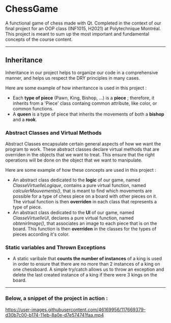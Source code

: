# ChessGame

A functional game of chess made with Qt. Completed in the context of our final project for an OOP class (INF1015, H2021) at Polytechnique Montréal. This project is meant to sum up the most important and fundamental concepts of the course content. 

---

## Inheritance
Inheritance in our project helps to organize our code in a comprehensive manner, and helps us respect the DRY principles in many cases. 

Here are some example of how inheritancce is used in this project :
* Each **type of piece** (Pawn, King, Bishop, ...) is a **piece** ; therefore, it inherits from a 'Piece' class containg common attribute, like color, or common functions.
* A **queen** is a type of piece that inherits the movements of both a **bishop** and a **rook**.


### Abstract Classes and Virtual Methods 
Abstract Classes encapsulate certain general aspects of how we want the program to work. These abstract classes declare virtual methods that are overriden in the objects that we want to treat. This ensure that the right operations will be done on the object that we want to manipulate.

Here are some example of how these concepts are used in this project :
* An abstract class dedicated to the **logic** of our game, named *ClasseVirtuelleLogique*, contains a pure virtual function, named *calculerMouvements()*, that is meant to find which movements are possible for a type of chess piece on a board with other pieces on it. The virtual function is then **overriden** in each class that represents a type of piece.
* An abstract class dedicated to the **UI** of our game, named *ClasseVirtuelleUI*, declares a pure virtual function, named *obtenirImage()*, that associates an image to each piece that is on the board. This function is then **overriden** in the classes for the types of pieces according it's color.


### Static variables and Thrown Exceptions

* A static varibale that **counts the number of instances** of a king is used in order to ensure that there are no more than 2 instances of a king on one chessboard. A simple try/catch allows us to throw an exception and delete the last created instance of a king if there were 3 kings on the board.

---

### Below, a snippet of the project in action : 

https://user-images.githubusercontent.com/46169956/117669379-d30b7c00-b174-11eb-8a0e-d7e574741faa.mp4
